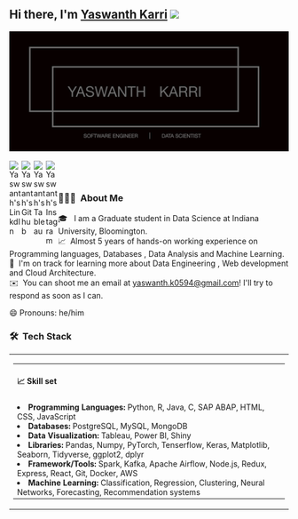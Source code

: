 ## Hi there, I'm [Yaswanth Karri](https://www.linkedin.com/in/yaswanthk5594/) <img src="https://raw.githubusercontent.com/iampavangandhi/iampavangandhi/master/gifs/Hi.gif" width="30px"></h2>

![About me image](Detail.jpg)

</a>
<a href="https://www.linkedin.com/in/yaswanthk5594/">
  <img align="left" alt="Yaswanth's LinkdIn" width="22px" src="https://upload.wikimedia.org/wikipedia/commons/thumb/e/e9/Linkedin_icon.svg/1200px-Linkedin_icon.svg.png" />
</a>

<a href="https://github.com/yaswanth0594">
  <img align="left" alt="Yaswanth's Github" width="22px" src="https://cdn.jsdelivr.net/npm/simple-icons@v3/icons/github.svg" />
</a>

<a href="https://public.tableau.com/profile/yaswanth.karri#!/?newProfile=&activeTab=0">
  <img align="left" alt="Yaswanth's Tableau" width="22px" src="https://seeklogo.com/images/T/tableau-software-logo-F1CE2CA54A-seeklogo.com.png" />
</a>

<a href="https://www.instagram.com/insta_me_as_yash/">
  <img align="left" alt="Yaswanth's Instagram" width="22px" src="https://image.flaticon.com/icons/png/512/2111/2111463.png" />
</a>

<br />
<br/>

### 👨🏻‍💻 &nbsp;About Me

🎓 &nbsp; I am a Graduate student in Data Science at Indiana University, Bloomington.\
📈 &nbsp;Almost 5 years of hands-on working experience on Programming languages, Databases , Data Analysis and Machine Learning.\
🌱 &nbsp;I'm on track for learning more about Data Engineering , Web development and Cloud Architecture.\
✉️ &nbsp;You can shoot me an email at yaswanth.k0594@gmail.com! I'll try to respond as soon as I can.

😄 Pronouns: he/him

### 🛠 &nbsp;Tech Stack

<table >
    <tr>
        <td>
        <table>
            <tr>
                <td><h4>📈 Skill set</h4></td>
            </tr>
            <tr>
                <td><li><b>Programming Languages: </b>Python, R, Java, C, SAP ABAP, HTML, CSS, JavaScript</li>
                <li><b>Databases: </b>PostgreSQL, MySQL, MongoDB</li>
                <li><b>Data Visualization: </b>Tableau, Power BI, Shiny</li>
                <li><b>Libraries: </b>Pandas, Numpy, PyTorch, Tenserflow, Keras, Matplotlib, Seaborn, Tidyverse, ggplot2, dplyr</li>
                <li><b>Framework/Tools: </b>Spark, Kafka, Apache Airflow, Node.js, Redux, Express, React, Git, Docker, AWS</li>
                <li><b>Machine Learning: </b>Classification, Regression, Clustering, Neural Networks, Forecasting, Recommendation systems</li>
                </td>
            </tr>
        </table>
        </td>
    </tr> 
</table>
